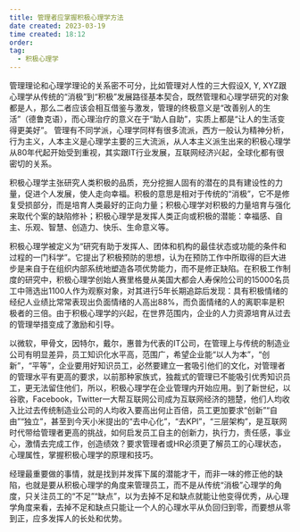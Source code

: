 ```yaml
---
title: 管理者应掌握积极心理学方法 
date created: 2023-03-19
time created: 18:12
order: 
tag: 
  - 积极心理学
---
```


管理理论和心理学理论的关系密不可分，比如管理对人性的三大假设X, Y, XYZ跟心理学从传统的“消极”到“积极”发展路径基本契合，既然管理和心理学研究的对象都是人，那么二者应该会相互借鉴与激发，管理的终极意义是“改善别人的生活”（德鲁克语），而心理治疗的意义在于“助人自助”，实质上都是“让人的生活变得更美好”。 管理有不同学派，心理学同样有很多流派，西方一般认为精神分析，行为主义，人本主义是心理学主要的三大流派，从人本主义派生出来的积极心理学从80年代起开始受到重视，其实跟IT行业发展，互联网经济兴起，全球化都有很密切的关系。

积极心理学主张研究人类积极的品质，充分挖掘人固有的潜在的具有建设性的力量，促进个人发展，使人走向幸福。积极的意思是相对于传统的“消极”，它不是修复受损部分，而是培育人类最好的正向力量；积极心理学对积极的力量培育与强化来取代个案的缺陷修补；积极心理学是发挥人类正向或积极的潜能：幸福感、自主、乐观、智慧、创造力、快乐、生命意义等。

积极心理学被定义为“研究有助于发挥人、团体和机构的最佳状态或功能的条件和过程的一门科学”。它提出了积极预防的思想，认为在预防工作中所取得的巨大进步是来自于在组织内部系统地塑造各项优势能力，而不是修正缺陷。在积极工作制度的研究中，积极心理学创始人赛里格曼从美国大都会人寿保险公司的15000名员工中筛选出1100人作为观察对象，对其进行5年长期追踪后发现：具有积极情绪的经纪人业绩比常常表现出负面情绪的人高出88%，而负面情绪的人的离职率是积极者的三倍。由于积极心理学的兴起，在世界范围内，企业的人力资源培育从过去的管理举措变成了激励和引导。

以微软，甲骨文，因特尔，戴尔，惠普为代表的IT公司，在管理上与传统的制造业公司有明显差异，员工知识化水平高，范围广，希望企业能“以人为本”，“创新”，“平等”，企业要用好知识员工，必然要建立一套吸引他们的文化，对管理者的管理水平有更高的要求，以前那种家族式，独裁式的管理已不能吸引优秀知识员工，更无法留住他们，所以，积极心理学在企业管理内开始应用。到了新世纪，以谷歌，Facebook，Twitter一大帮互联网公司成为互联网经济的翘楚，他们人均收入比过去传统制造业公司的人均收入要高出何止百倍，员工更加要求“创新”“自由”“独立”，甚至到今天小米提出的“去中心化”，“去KPI”，“三层架构”，是互联网时代带给管理者更高的挑战，如何启发员工自主的创新力，执行力，责任感，事业心，激情去完成工作，创造绩效？要求管理者或HR必须更了解员工的心理状态，心理属性，掌握积极心理学的原理和技巧。

经理最重要做的事情，就是找到并发挥下属的潜能才干，而非一味的修正他的缺陷，也就是要从积极心理学的角度来管理员工，而不是从传统“消极”心理学的角度，只关注员工的“不足”“缺点”，以为去掉不足和缺点就能让他变得优秀，从心理学角度来看，去掉不足和缺点只能让一个人的心理水平从负回归到零，而要想从零到正，应多发挥人的长处和优势。
